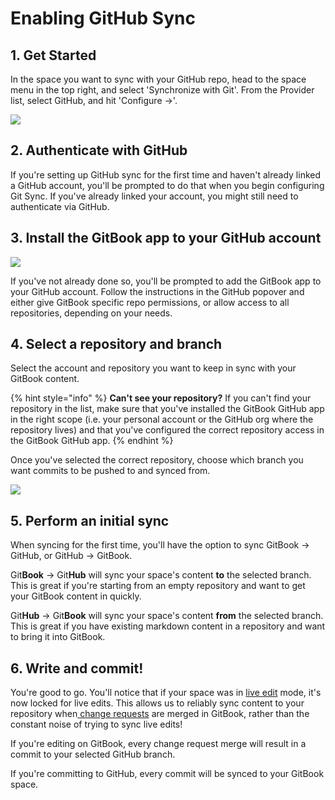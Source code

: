 # Enabling GitHub Sync

## 1. Get Started

In the space you want to sync with your GitHub repo, head to the space menu in the top right, and select 'Synchronize with Git'. From the Provider list, select GitHub, and hit 'Configure ->'.

![](<../../.gitbook/assets/Git Sync – Provider.png>)

## 2. Authenticate with GitHub

If you're setting up GitHub sync for the first time and haven't already linked a GitHub account, you'll be prompted to do that when you begin configuring Git Sync. If you've already linked your account, you might still need to authenticate via GitHub.

## 3. Install the GitBook app to your GitHub account

![](<../../.gitbook/assets/Git Sync – GH Config.png>)

If you've not already done so, you'll be prompted to add the GitBook app to your GitHub account. Follow the instructions in the GitHub popover and either give GitBook specific repo permissions, or allow access to all repositories, depending on your needs.

## 4. Select a repository and branch

Select the account and repository you want to keep in sync with your GitBook content.

{% hint style="info" %}
**Can't see your repository?** If you can't find your repository in the list, make sure that you've installed the GitBook GitHub app in the right scope (i.e. your personal account or the GitHub org where the repository lives) and that you've configured the correct repository access in the GitBook GitHub app.
{% endhint %}

Once you've selected the correct repository, choose which branch you want commits to be pushed to and synced from.

![](<../../.gitbook/assets/Git Sync – GH Filled.png>)

## 5. Perform an initial sync

When syncing for the first time, you'll have the option to sync GitBook -> GitHub, or GitHub -> GitBook.

Git**Book** -> Git**Hub** will sync your space's content **to** the selected branch. This is great if you're starting from an empty repository and want to get your GitBook content in quickly.

Git**Hub** -> Git**Book** will sync your space's content **from** the selected branch. This is great if you have existing markdown content in a repository and want to bring it into GitBook.

## 6. Write and commit!

You're good to go. You'll notice that if your space was in [live edit](../../editor/live-edits.md) mode, it's now locked for live edits. This allows us to reliably sync content to your repository when[ change requests](../../editor/change-requests.md) are merged in GitBook, rather than the constant noise of trying to sync live edits!

If you're editing on GitBook, every change request merge will result in a commit to your selected GitHub branch.

If you're committing to GitHub, every commit will be synced to your GitBook space.

